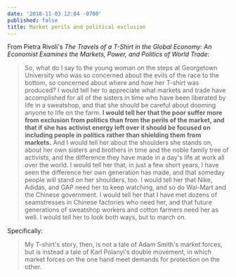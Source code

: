 ```yaml
---
date: '2018-11-03 12:04 -0700'
published: false
title: Market perils and political exclusion
---
```


From Pietra Rivoli's _The Travels of a T-Shirt in the Global Economy: An Economist Examines the Markets, Power, and Politics of World Trade_:

> So, what do I say to the young woman on the steps at Georgetown University who was so concerned about the evils of the race to the bottom, so concerned about where and how her T-shirt was produced? I would tell her to appreciate what markets and trade have accomplished for all of the sisters in time who have been liberated by life in a sweatshop, and that she should be careful about dooming anyone to life on the farm. **I would tell her that the poor suffer more from exclusion from politics than from the perils of the market, and that if she has activist energy left over it should be focused on including people in politics rather than shielding them from markets.** And I would tell her about the shoulders she stands on, about her own sisters and brothers in time and the noble family tree of activists, and the difference they have made in a day's life at work all over the world. I would tell her that, in just a few short years, I have seen the difference her own generation has made, and that someday people will stand on her shoulders, too. I would tell her that Nike, Adidas, and GAP need her to keep watching, and so do Wal-Mart and the Chinese government. I would tell her that I have met dozens of seamstresses in Chinese factories who need her, and that future generations of sweatshop workers and cotton farmers need her as well. I would tell her to look both ways, but to march on.

Specifically:

> My T-shirt's story, then, is not a tale of Adam Smith's market forces, but is instead a tale of Karl Polanyi's double movement, in which market forces on the one hand meet demands for protection on the other.